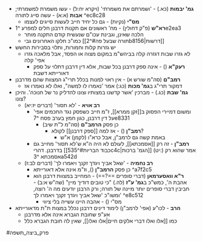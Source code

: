 * **גמ' יבמות** (כא.) - 'ושמרתם את משמרתי' (ויקרא יח:ל) - עשו משמרת למשמרתי; **אבות** (א:א) - עשה סייג לתורה ^ec8c28
	* **מס"י** (נקיות) - גם כל יחיד חייב לעשות סייגים לעצמו
* **רא"ש** (פ"ק דחולין) - מח' ראשונים אם תקנות דרבנן חלים למפרע ^1e2ea3
	* הלכה שאינן, וגבינת עכו"ם שנעשית קודם התקנה מותר
	* כמו"כ חלקו האחרונים גבי [[תורה שבעל פה#^2b8156|דרשות]]
* יש גזרות קלות וחמורות, ותלוי בסבירות החשש
	* לא גזרו שבות דגזרה קלה בביהש"מ במקום מצוה או הפסד, אבל מלאכה גזרו אפי' קלה
		* **רעק"א** () - אינה ספק דרבנן בכל שבות, אלא דין דרבנן דתלוי על ספק דאורייתא דשבת
* **רמב"ם** (סה"מ שורש א) - אין ראוי למנות בכלל תרי"ג המצוות שהם מדרבנן
	* דמקור תרי"ג ב**גמ' מכות** (כג:) אמר 'נאמרו לו למשה", ואלו לא נאמרו אז
* **גמ' שבת** (כג.) - מברכין 'אשר קדשנו במצותיו וצונו להדליק נר של חנוכה'. והיכן צונו?
	* **רב אויא** - 'לא תסור' (דברים יז:יא)
		* ומשום דמיירי הפסוק ב[[זקן ממרא]], ז"מ חייב כשפסק נגד החכמים אפי' על דין דרבנן, כגון חמץ בערב פסח ^7e8331
			* כן פסק **הרמב"ם** (סה"מ ל"ת שיב)
				* **רמב"ן** () - אז למה [[ספק דרבנן]] לקולא?
					* באמת קשה גם לרמב"ן, אבל כרא"ו (לקמן) א"ש
		* **רמב"ן** - זה רק [[אסמכתא]], לעולם לא היה ה"א ש'לא תסור' מחייב גם בדרבנן. דהרי [[כבוד הבריות#^535c4c|הגמ' ברכות]] (יט:) אמר שהוא רק אסמכתא ^3a542d
	* **רב נחמיה** - 'שאל אביך ויגדך זקנך ויאמרו לך' (דברים לב:ז)
		* כן פסק **הרמב"ן** (), וז"מ אינה אלא דאורייתא ^a7f2c5
		* **ר"א וואסערמאן** (דברי סופרים ==?==) - המחייב במצוות דרבנן הוא אהבת ה', כמש"כ ב**גמ' ע"ז** (לה.) "כי טובים דודיך מיין" (שה"ש א:ב) - חביבין דברי סופרים יותר מיינה של תורה; ורק הרבנן יודעים מה ה' רוצה, ומשו"כ 'שאל אביך ויגדך זקנך ויאמרו לך' ^e8c512
			* מס"י () - אהבה היינו עשייה בלי ציווי
* **הרב** - לכו"ע (אפי' לרמב"ן) לימוד דינים דרבנן נכלל במצות ת"ת מדאורייתא
	* אע"פ שחובת הגברא אינה אלא מדרבנן
	* כמו [[אלו ואלו דברי אלקים חיים|אלו ואלו]], שאין לה חובת הגברא כלל

#פרק_ביצה_תשפה 